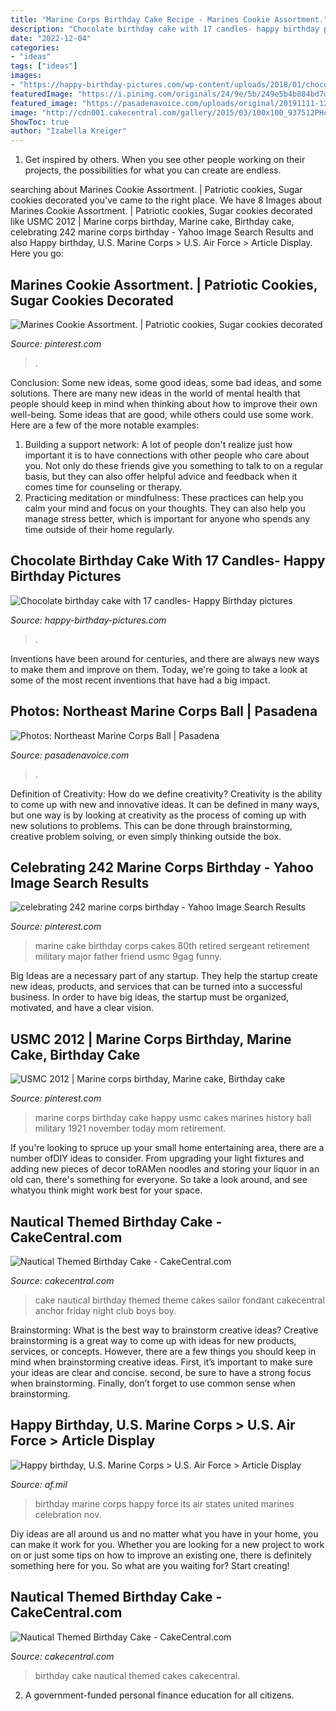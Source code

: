 ```yaml
---
title: "Marine Corps Birthday Cake Recipe - Marines Cookie Assortment."
description: "Chocolate birthday cake with 17 candles- happy birthday pictures"
date: "2022-12-04"
categories:
- "ideas"
tags: ["ideas"]
images:
- "https://happy-birthday-pictures.com/wp-content/uploads/2018/01/chocolate-birthday-cake-with-17-candles-1.jpg"
featuredImage: "https://i.pinimg.com/originals/24/9e/5b/249e5b4b884bd7d72af6eb95139d6635.jpg"
featured_image: "https://pasadenavoice.com/uploads/original/20191111-124230-Ly-Marine-Corps-Ball--(7-of-16)-web.jpg"
image: "http://cdn001.cakecentral.com/gallery/2015/03/100x100_937512PHcr_nautical-themed-birthday-cake.jpg"
ShowToc: true
author: "Izabella Kreiger"
---
```



1. Get inspired by others. When you see other people working on their projects, the possibilities for what you can create are endless.

	

		
searching about Marines Cookie Assortment. | Patriotic cookies, Sugar cookies decorated you've came to the right place. We have 8 Images about Marines Cookie Assortment. | Patriotic cookies, Sugar cookies decorated like USMC 2012 | Marine corps birthday, Marine cake, Birthday cake, celebrating 242 marine corps birthday - Yahoo Image Search Results and also Happy birthday, U.S. Marine Corps &gt; U.S. Air Force &gt; Article Display. Here you go:
		
    
## Marines Cookie Assortment. | Patriotic Cookies, Sugar Cookies Decorated

<img loading=lazy src="https://i.pinimg.com/originals/d1/c0/79/d1c0794b0880749128db7de106aadc56.jpg" onerror="this.onerror=null;this.src='https://tse2.mm.bing.net/th?id=OIP.F9NNExb29yJbjusMda0wZAHaE7&amp;pid=15.1';" alt="Marines Cookie Assortment. | Patriotic cookies, Sugar cookies decorated">

_Source: pinterest.com_

>. 

	

Conclusion: Some new ideas, some good ideas, some bad ideas, and some solutions.
There are many new ideas in the world of mental health that people should keep in mind when thinking about how to improve their own well-being. Some ideas that are good, while others could use some work. Here are a few of the more notable examples: 
1) Building a support network: A lot of people don't realize just how important it is to have connections with other people who care about you. Not only do these friends give you something to talk to on a regular basis, but they can also offer helpful advice and feedback when it comes time for counseling or therapy. 
2) Practicing meditation or mindfulness: These practices can help you calm your mind and focus on your thoughts. They can also help you manage stress better, which is important for anyone who spends any time outside of their home regularly.

    
## Chocolate Birthday Cake With 17 Candles- Happy Birthday Pictures

<img loading=lazy src="https://happy-birthday-pictures.com/wp-content/uploads/2018/01/chocolate-birthday-cake-with-17-candles-1.jpg" onerror="this.onerror=null;this.src='https://tse1.mm.bing.net/th?id=OIP.gMhTrkNJ5uupzsM7S3TgVwHaE8&amp;pid=15.1';" alt="Chocolate birthday cake with 17 candles- Happy Birthday pictures">

_Source: happy-birthday-pictures.com_

>. 

	

Inventions have been around for centuries, and there are always new ways to make them and improve on them. Today, we're going to take a look at some of the most recent inventions that have had a big impact.

    
## Photos: Northeast Marine Corps Ball | Pasadena

<img loading=lazy src="https://pasadenavoice.com/uploads/original/20191111-124230-Ly-Marine-Corps-Ball--(7-of-16)-web.jpg" onerror="this.onerror=null;this.src='https://tse3.mm.bing.net/th?id=OIP.-EYXC01fuTJ8maWxUZpznwHaE8&amp;pid=15.1';" alt="Photos: Northeast Marine Corps Ball | Pasadena">

_Source: pasadenavoice.com_

>. 

	

Definition of Creativity: How do we define creativity?
Creativity is the ability to come up with new and innovative ideas. It can be defined in many ways, but one way is by looking at creativity as the process of coming up with new solutions to problems. This can be done through brainstorming, creative problem solving, or even simply thinking outside the box.

    
## Celebrating 242 Marine Corps Birthday - Yahoo Image Search Results

<img loading=lazy src="https://i.pinimg.com/originals/2c/37/1e/2c371e588e5258836bb1b9ab721e7220.jpg" onerror="this.onerror=null;this.src='https://tse1.mm.bing.net/th?id=OIP.RLwOYOIJw5dUDq0WjRUuAwHaJ4&amp;pid=15.1';" alt="celebrating 242 marine corps birthday - Yahoo Image Search Results">

_Source: pinterest.com_

>marine cake birthday corps cakes 80th retired sergeant retirement military major father friend usmc 9gag funny. 

	

Big Ideas are a necessary part of any startup. They help the startup create new ideas, products, and services that can be turned into a successful business. In order to have big ideas, the startup must be organized, motivated, and have a clear vision.

    
## USMC 2012 | Marine Corps Birthday, Marine Cake, Birthday Cake

<img loading=lazy src="https://i.pinimg.com/originals/24/9e/5b/249e5b4b884bd7d72af6eb95139d6635.jpg" onerror="this.onerror=null;this.src='https://tse4.mm.bing.net/th?id=OIP.FOfnuWFjGIvLd02wONAQwgHaHa&amp;pid=15.1';" alt="USMC 2012 | Marine corps birthday, Marine cake, Birthday cake">

_Source: pinterest.com_

>marine corps birthday cake happy usmc cakes marines history ball military 1921 november today mom retirement. 

	

If you're looking to spruce up your small home entertaining area, there are a number ofDIY ideas to consider. From upgrading your light fixtures and adding new pieces of decor toRAMen noodles and storing your liquor in an old can, there's something for everyone. So take a look around, and see whatyou think might work best for your space.

    
## Nautical Themed Birthday Cake - CakeCentral.com

<img loading=lazy src="https://cdn001.cakecentral.com/gallery/2015/03/900_937512RIAc_nautical-themed-birthday-cake.jpg" onerror="this.onerror=null;this.src='https://tse4.mm.bing.net/th?id=OIP.FFGTK0rGLUDXpY9Fy5eBswHaLH&amp;pid=15.1';" alt="Nautical Themed Birthday Cake - CakeCentral.com">

_Source: cakecentral.com_

>cake nautical birthday themed theme cakes sailor fondant cakecentral anchor friday night club boys boy. 

	

Brainstorming: What is the best way to brainstorm creative ideas?
Creative brainstorming is a great way to come up with ideas for new products, services, or concepts. However, there are a few things you should keep in mind when brainstorming creative ideas. First, it’s important to make sure your ideas are clear and concise. second, be sure to have a strong focus when brainstorming. Finally, don’t forget to use common sense when brainstorming.

    
## Happy Birthday, U.S. Marine Corps &gt; U.S. Air Force &gt; Article Display

<img loading=lazy src="https://media.defense.gov/2008/Nov/07/2000665010/780/780/0/081107-F-2418B-029.JPG" onerror="this.onerror=null;this.src='https://tse3.mm.bing.net/th?id=OIP.qOj8sqmCAbYhRfYAKFACTAHaFD&amp;pid=15.1';" alt="Happy birthday, U.S. Marine Corps &gt; U.S. Air Force &gt; Article Display">

_Source: af.mil_

>birthday marine corps happy force its air states united marines celebration nov. 

	

Diy ideas are all around us and no matter what you have in your home, you can make it work for you. Whether you are looking for a new project to work on or just some tips on how to improve an existing one, there is definitely something here for you. So what are you waiting for? Start creating!

    
## Nautical Themed Birthday Cake - CakeCentral.com

<img loading=lazy src="http://cdn001.cakecentral.com/gallery/2015/03/100x100_937512PHcr_nautical-themed-birthday-cake.jpg" onerror="this.onerror=null;this.src='https://tse4.mm.bing.net/th?id=OIP.wgkazTia7JdKZmlkD2TvTgHaLH&amp;pid=15.1';" alt="Nautical Themed Birthday Cake - CakeCentral.com">

_Source: cakecentral.com_

>birthday cake nautical themed cakes cakecentral. 

	

2. A government-funded personal finance education for all citizens.

